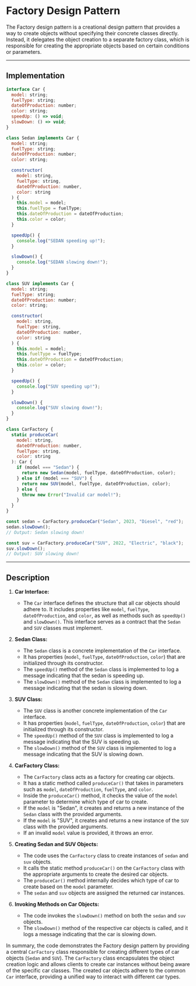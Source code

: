 # Factory Design Pattern

The Factory design pattern is a creational design pattern that provides a way to create objects without specifying their concrete classes directly. Instead, it delegates the object creation to a separate factory class, which is responsible for creating the appropriate objects based on certain conditions or parameters.

<hr>

## Implementation

```JavaScript
interface Car {
  model: string;
  fuelType: string;
  dateOfProduction: number;
  color: string;
  speedUp: () => void;
  slowDown: () => void;
}

class Sedan implements Car {
  model: string;
  fuelType: string;
  dateOfProduction: number;
  color: string;

  constructor(
    model: string,
    fuelType: string,
    dateOfProduction: number,
    color: string
  ) {
    this.model = model;
    this.fuelType = fuelType;
    this.dateOfProduction = dateOfProduction;
    this.color = color;
  }

  speedUp() {
    console.log("SEDAN speeding up!");
  }

  slowDown() {
    console.log("SEDAN slowing down!");
  }
}

class SUV implements Car {
  model: string;
  fuelType: string;
  dateOfProduction: number;
  color: string;

  constructor(
    model: string,
    fuelType: string,
    dateOfProduction: number,
    color: string
  ) {
    this.model = model;
    this.fuelType = fuelType;
    this.dateOfProduction = dateOfProduction;
    this.color = color;
  }

  speedUp() {
    console.log("SUV speeding up!");
  }

  slowDown() {
    console.log("SUV slowing down!");
  }
}

class CarFactory {
  static produceCar(
    model: string,
    dateOfProduction: number,
    fuelType: string,
    color: string
  ): Car {
    if (model === "Sedan") {
      return new Sedan(model, fuelType, dateOfProduction, color);
    } else if (model === "SUV") {
      return new SUV(model, fuelType, dateOfProduction, color);
    } else {
      throw new Error("Invalid car model!");
    }
  }
}

const sedan = CarFactory.produceCar("Sedan", 2023, "Diesel", "red");
sedan.slowDown();
// Output: Sedan slowing down!

const suv = CarFactory.produceCar("SUV", 2022, "Electric", "black");
suv.slowDown();
// Output: SUV slowing down!


```

<hr>

## Description

1. **Car Interface:**

   - The `Car` interface defines the structure that all car objects should adhere to. It includes properties like `model`, `fuelType`, `dateOfProduction`, and `color`, as well as methods such as `speedUp()` and `slowDown()`. This interface serves as a contract that the `Sedan` and `SUV` classes must implement.

2. **Sedan Class:**

   - The `Sedan` class is a concrete implementation of the `Car` interface.
   - It has properties (`model`, `fuelType`, `dateOfProduction`, `color`) that are initialized through its constructor.
   - The `speedUp()` method of the `Sedan` class is implemented to log a message indicating that the sedan is speeding up.
   - The `slowDown()` method of the `Sedan` class is implemented to log a message indicating that the sedan is slowing down.

3. **SUV Class:**

   - The `SUV` class is another concrete implementation of the `Car` interface.
   - It has properties (`model`, `fuelType`, `dateOfProduction`, `color`) that are initialized through its constructor.
   - The `speedUp()` method of the `SUV` class is implemented to log a message indicating that the SUV is speeding up.
   - The `slowDown()` method of the `SUV` class is implemented to log a message indicating that the SUV is slowing down.

4. **CarFactory Class:**

   - The `CarFactory` class acts as a factory for creating car objects.
   - It has a static method called `produceCar()` that takes in parameters such as `model`, `dateOfProduction`, `fuelType`, and `color`.
   - Inside the `produceCar()` method, it checks the value of the `model` parameter to determine which type of car to create.
   - If the `model` is "Sedan", it creates and returns a new instance of the `Sedan` class with the provided arguments.
   - If the `model` is "SUV", it creates and returns a new instance of the `SUV` class with the provided arguments.
   - If an invalid `model` value is provided, it throws an error.

5. **Creating Sedan and SUV Objects:**

   - The code uses the `CarFactory` class to create instances of `sedan` and `suv` objects.
   - It calls the static method `produceCar()` on the `CarFactory` class with the appropriate arguments to create the desired car objects.
   - The `produceCar()` method internally decides which type of car to create based on the `model` parameter.
   - The `sedan` and `suv` objects are assigned the returned car instances.

6. **Invoking Methods on Car Objects:**
   - The code invokes the `slowDown()` method on both the `sedan` and `suv` objects.
   - The `slowDown()` method of the respective car objects is called, and it logs a message indicating that the car is slowing down.

In summary, the code demonstrates the Factory design pattern by providing a central `CarFactory` class responsible for creating different types of car objects (`Sedan` and `SUV`). The `CarFactory` class encapsulates the object creation logic and allows clients to create car instances without being aware of the specific car classes. The created car objects adhere to the common `Car` interface, providing a unified way to interact with different car types.
